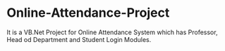 # Online-Attendance-Project

It is a VB.Net Project for Online Attendance System which has Professor, Head od Department and Student Login Modules.
